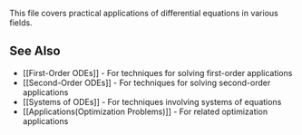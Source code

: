 ---
---


This file covers practical applications of differential equations in various fields.

## See Also

- [[First-Order ODEs]] - For techniques for solving first-order applications
- [[Second-Order ODEs]] - For techniques for solving second-order applications
- [[Systems of ODEs]] - For techniques involving systems of equations
- [[Applications(Optimization Problems)]] - For related optimization applications
